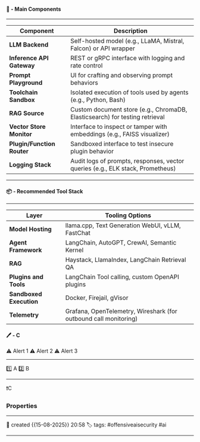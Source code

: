 #### 🚀 - Main Components
---

|Component|Description|
|---|---|
|**LLM Backend**|Self-hosted model (e.g., LLaMA, Mistral, Falcon) or API wrapper|
|**Inference API Gateway**|REST or gRPC interface with logging and rate control|
|**Prompt Playground**|UI for crafting and observing prompt behaviors|
|**Toolchain Sandbox**|Isolated execution of tools used by agents (e.g., Python, Bash)|
|**RAG Source**|Custom document store (e.g., ChromaDB, Elasticsearch) for testing retrieval|
|**Vector Store Monitor**|Interface to inspect or tamper with embeddings (e.g., FAISS visualizer)|
|**Plugin/Function Router**|Sandboxed interface to test insecure plugin behavior|
|**Logging Stack**|Audit logs of prompts, responses, vector queries (e.g., ELK stack, Prometheus)|


---
#### 📦 - Recommended Tool Stack
--- 

|Layer|Tooling Options|
|---|---|
|**Model Hosting**|llama.cpp, Text Generation WebUI, vLLM, FastChat|
|**Agent Framework**|LangChain, AutoGPT, CrewAI, Semantic Kernel|
|**RAG**|Haystack, LlamaIndex, LangChain Retrieval QA|
|**Plugins and Tools**|LangChain Tool calling, custom OpenAPI plugins|
|**Sandboxed Execution**|Docker, Firejail, gVisor|
|**Telemetry**|Grafana, OpenTelemetry, Wireshark (for outbound call monitoring)|



#### 🖊️ - C


⚠ Alert 1
⚠ Alert 2
⚠ Alert 3


--- 

 1️⃣ A
 2️⃣ B
 
--- 

❗C


### Properties
---
📆 created   {{15-08-2025}} 20:58
🏷️ tags: #offensiveaisecurity #ai

---
